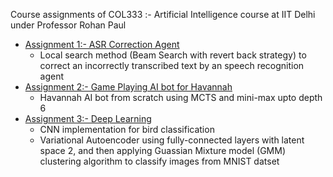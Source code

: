 Course assignments of COL333 :- Artificial Intelligence course at IIT Delhi under Professor Rohan Paul

- [Assignment 1:- ASR Correction Agent](./Assignment_1_ASR_Correction_Agent)
    * Local search method (Beam Search with revert back strategy) to correct an incorrectly transcribed text by an speech recognition agent
- [Assignment 2:- Game Playing AI bot for Havannah](./Assignment_2_Havannah_AI_Bot)
    * Havannah AI bot from scratch using MCTS and mini-max upto depth 6
- [Assignment 3:- Deep Learning](./Assignment_3_Deep_Learning)
    * CNN implementation for bird classification
    * Variational Autoencoder using fully-connected layers with latent space 2, and then applying Guassian Mixture model (GMM) clustering algorithm to classify images from MNIST datset
